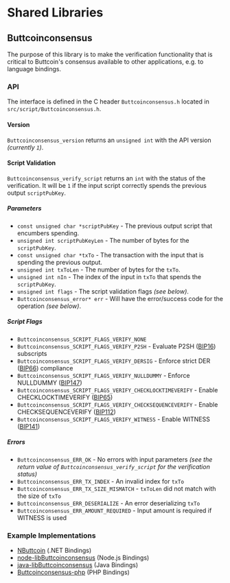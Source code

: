 Shared Libraries
================

## Buttcoinconsensus

The purpose of this library is to make the verification functionality that is critical to Buttcoin's consensus available to other applications, e.g. to language bindings.

### API

The interface is defined in the C header `Buttcoinconsensus.h` located in `src/script/Buttcoinconsensus.h`.

#### Version

`Buttcoinconsensus_version` returns an `unsigned int` with the API version *(currently `1`)*.

#### Script Validation

`Buttcoinconsensus_verify_script` returns an `int` with the status of the verification. It will be `1` if the input script correctly spends the previous output `scriptPubKey`.

##### Parameters
- `const unsigned char *scriptPubKey` - The previous output script that encumbers spending.
- `unsigned int scriptPubKeyLen` - The number of bytes for the `scriptPubKey`.
- `const unsigned char *txTo` - The transaction with the input that is spending the previous output.
- `unsigned int txToLen` - The number of bytes for the `txTo`.
- `unsigned int nIn` - The index of the input in `txTo` that spends the `scriptPubKey`.
- `unsigned int flags` - The script validation flags *(see below)*.
- `Buttcoinconsensus_error* err` - Will have the error/success code for the operation *(see below)*.

##### Script Flags
- `Buttcoinconsensus_SCRIPT_FLAGS_VERIFY_NONE`
- `Buttcoinconsensus_SCRIPT_FLAGS_VERIFY_P2SH` - Evaluate P2SH ([BIP16](https://github.com/Buttcoin/bips/blob/master/bip-0016.mediawiki)) subscripts
- `Buttcoinconsensus_SCRIPT_FLAGS_VERIFY_DERSIG` - Enforce strict DER ([BIP66](https://github.com/Buttcoin/bips/blob/master/bip-0066.mediawiki)) compliance
- `Buttcoinconsensus_SCRIPT_FLAGS_VERIFY_NULLDUMMY` - Enforce NULLDUMMY ([BIP147](https://github.com/Buttcoin/bips/blob/master/bip-0147.mediawiki))
- `Buttcoinconsensus_SCRIPT_FLAGS_VERIFY_CHECKLOCKTIMEVERIFY` - Enable CHECKLOCKTIMEVERIFY ([BIP65](https://github.com/Buttcoin/bips/blob/master/bip-0065.mediawiki))
- `Buttcoinconsensus_SCRIPT_FLAGS_VERIFY_CHECKSEQUENCEVERIFY` - Enable CHECKSEQUENCEVERIFY ([BIP112](https://github.com/Buttcoin/bips/blob/master/bip-0112.mediawiki))
- `Buttcoinconsensus_SCRIPT_FLAGS_VERIFY_WITNESS` - Enable WITNESS ([BIP141](https://github.com/Buttcoin/bips/blob/master/bip-0141.mediawiki))

##### Errors
- `Buttcoinconsensus_ERR_OK` - No errors with input parameters *(see the return value of `Buttcoinconsensus_verify_script` for the verification status)*
- `Buttcoinconsensus_ERR_TX_INDEX` - An invalid index for `txTo`
- `Buttcoinconsensus_ERR_TX_SIZE_MISMATCH` - `txToLen` did not match with the size of `txTo`
- `Buttcoinconsensus_ERR_DESERIALIZE` - An error deserializing `txTo`
- `Buttcoinconsensus_ERR_AMOUNT_REQUIRED` - Input amount is required if WITNESS is used

### Example Implementations
- [NButtcoin](https://github.com/NicolasDorier/NButtcoin/blob/master/NButtcoin/Script.cs#L814) (.NET Bindings)
- [node-libButtcoinconsensus](https://github.com/bitpay/node-libButtcoinconsensus) (Node.js Bindings)
- [java-libButtcoinconsensus](https://github.com/dexX7/java-libButtcoinconsensus) (Java Bindings)
- [Buttcoinconsensus-php](https://github.com/Bit-Wasp/Buttcoinconsensus-php) (PHP Bindings)
